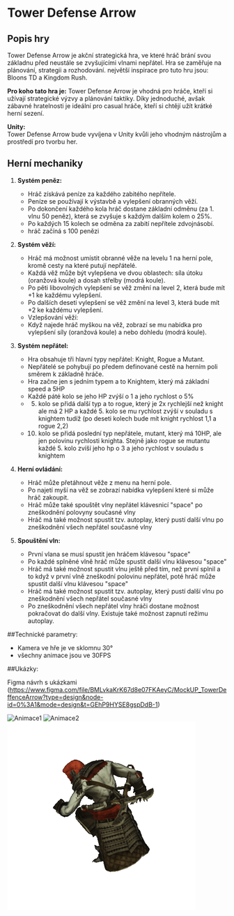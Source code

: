 # Tower Defense Arrow

## Popis hry

Tower Defense Arrow je akční strategická hra, ve které hráč brání svou základnu před neustále se zvyšujícími vlnami nepřátel. Hra se zaměřuje na plánování, strategii a rozhodování.
největší inspirace pro tuto hru jsou: Bloons TD a Kingdom Rush.

**Pro koho tato hra je:**
Tower Defense Arrow je vhodná pro hráče, kteří si užívají strategické výzvy a plánování taktiky. Díky jednoduché, avšak zábavné hratelnosti je ideální pro casual hráče, kteří si chtějí užít krátké herní sezení.

**Unity:**  
Tower Defense Arrow bude vyvíjena v Unity kvůli jeho vhodným nástrojům a prostředí pro tvorbu her.


## Herní mechaniky

1. **Systém peněz:**
   - Hráč získává peníze za každého zabitého nepřítele.
   - Peníze se používají k výstavbě a vylepšení obranných věží.
   - Po dokončení každého kola hráč dostane základní odměnu (za 1. vlnu 50 peněz), která se zvyšuje s každým dalším kolem o 25%.
   - Po každých 15 kolech se odměna za zabití nepřítele zdvojnásobí.
   - hráč začíná s 100 penězi

2. **Systém věží:**
   - Hráč má možnost umístit obranné věže na levelu 1 na herní pole, kromě cesty na které putují nepřátelé.
   - Každá věž může být vylepšena ve dvou oblastech: síla útoku (oranžová koule) a dosah střelby (modrá koule).
   - Po pěti libovolných vylepšení se věž změní na level 2, která bude mít +1 ke každému vylepšení.
   - Po dalších deseti vylepšení se věž změní na level 3, která bude mít +2 ke každému vylepšení.
   - Vzlepšování věží:
   - Když najede hráč myškou na věž, zobrazí se mu nabídka pro vylepšení síly (oranžová koule) a nebo dohledu (modrá koule).


3. **Systém nepřátel:**
   - Hra obsahuje tři hlavní typy nepřátel: Knight, Rogue a Mutant.
   - Nepřátelé se pohybují po předem definované cestě na herním poli směrem k základně hráče.
   - Hra začne jen s jedním typem a to Knightem, který má základní speed a 5HP
   - Každé páté kolo se jeho HP zvýší o 1 a jeho rychlost o 5%
   - 5. kolo se přidá další typ a to rogue, který je 2x rychlejší než knight ale má 2 HP a každé 5. kolo se mu rychlost zvýší v souladu s knightem tudíž (po deseti kolech bude mít knight rychlost 1,1 a rogue 2,2)
   - 10. kolo se přidá poslední typ nepřátele, mutant, který má 10HP, ale jen polovinu rychlosti knighta. Stejně jako rogue se mutantu každé 5. kolo zvíší jeho hp o 3 a jeho rychlost v souladu s knightem 

4. **Herní ovládání:**
   - Hráč může přetáhnout věže z menu na herní pole.
   - Po najetí myší na věž se zobrazí nabídka vylepšení které si může hráč zakoupit.
   - Hráč může také spouštět vlny nepřátel klávesnicí "space" po zneškodnění polovyny současné vlny
   - Hráč má také možnost spustit tzv. autoplay, který pustí další vlnu po zneškodnění všech nepřátel současné vlny

5. **Spouštění vln:**
   - První vlana se musí spustit jen hráčem klávesou "space"
   - Po každé splněné vlně hráč může  spustit další vlnu klávesou "space"
   - Hráč má také možnost spustit vlnu ještě před tím, než první splnil a to když v první vlně zneškodní polovinu nepřátel, poté hráč může spustit další vlnu klávesou "space"
   -  Hráč má také možnost spustit tzv. autoplay, který pustí další vlnu po zneškodnění všech nepřátel současné vlny
   - Po zneškodnění všech nepřátel vlny hráči dostane možnost pokračovat do další vlny. Existuje také možnost zapnutí režimu autoplay.
  
   
##Technické parametry:
   - Kamera ve hře je ve sklomnu 30°
   - všechny animace jsou ve 30FPS


##Ukázky:

Figma návrh s ukázkami (https://www.figma.com/file/BMLvkaKrK67d8e07FKAeyC/MockUP_TowerDeffenceArrow?type=design&node-id=0%3A1&mode=design&t=GEhP9HYSE8gspDdB-1)

![Animace1](https://github.com/pslib-cz/2023-l4-web-mockupapp-SBumbalek/blob/main/Uk%C3%A1zky/Knight_Side.gif)
![Animace2](https://github.com/pslib-cz/2023-l4-web-mockupapp-SBumbalek/blob/main/Uk%C3%A1zky/Mutant_Side.gif)
![Animace3](https://github.com/pslib-cz/2023-l4-web-mockupapp-SBumbalek/blob/main/Uk%C3%A1zky/Rogue_Side.gif)
     
  
